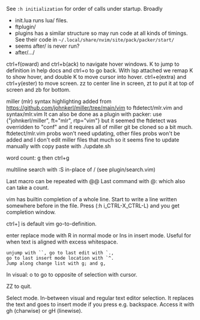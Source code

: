 See `:h initialization` for order of calls under startup.
Broadly
 - init.lua runs lua/ files.
 - ftplugin/
 - plugins has a similar structure so may run code at all kinds of timings.
   See their code in `~/.local/share/nvim/site/pack/packer/start/`
 - seems after/ is never run?
 - after/.../

ctrl+f(oward) and ctrl+b(ack) to navigate hover windows.
K to jump to definition in help docs and ctrl+o to go back. With lsp attached 
we remap K to show hover, and double K to move cursor into hover.
ctrl+e(extra) and ctrl+y(ester) to move screen.
zz to center line in screen, zt to put it at top of screen and zb for bottom.

miller (mlr) syntax highlighting added from https://github.com/johnkerl/miller/tree/main/vim
to ftdetect/mlr.vim and syntax/mlr.vim
It can also be done as a plugin with packer:
use {"johnkerl/miller", ft="mlr", rtp="vim"}
but it seemed the ftdetect was overridden to "conf" and it requires all of 
miller git be cloned so a bit much. ftdetect/mlr.vim probs won't need updating, 
other files probs won't be added and I don't edit miller files that much so it 
seems fine to update manually with copy paste with
./update.sh

word count: g then ctrl+g

multiline search with :S in-place of / (see plugin/search.vim)

Last macro can be repeated with @@
Last command with @: which also can take a count.

vim has builtin completion of a whole line.
Start to write a line written somewhere before in the file.
Press <C-x><C-l> (:h i_CTRL-X_CTRL-L) and you get completion window.

ctrl+] is default vim go-to-definition.

enter replace mode with R in normal mode or Ins in insert mode.
Useful for when text is aligned with excess whitespace.

```verbatim
unjump with ``, go to last edit with `.,
go to last insert mode location with `^.
Jump along change list with g; and g,
```
In visual: o to go to opposite of selection with cursor.

ZZ to quit.

Select mode. In-between visual and regular text editor selection.
It replaces the text and goes to insert mode if you press e.g. backspace.
Access it with gh (charwise) or gH (linewise).

